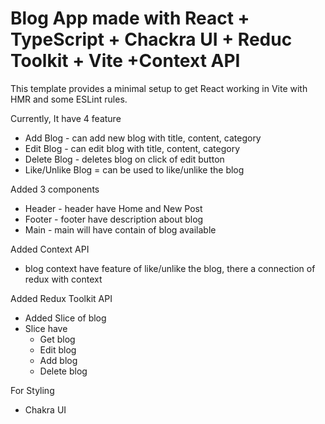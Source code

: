 # Blog App made with React + TypeScript + Chackra UI + Reduc Toolkit + Vite +Context API

This template provides a minimal setup to get React working in Vite with HMR and some ESLint rules.

Currently, It have 4 feature
- Add Blog - can add new blog with title, content, category 
- Edit Blog - can edit blog with title, content, category
- Delete Blog - deletes blog on click of edit button
- Like/Unlike Blog = can be used to like/unlike the blog

Added 3 components 
- Header - header have Home and  New Post
- Footer - footer have description about blog
- Main - main will have contain of blog available


Added Context API
- blog context have feature of like/unlike the blog, there a connection of redux with context

Added Redux Toolkit API
- Added Slice of blog
- Slice have  
   - Get blog
   - Edit blog
   - Add blog
   - Delete blog

For Styling
- Chakra UI
